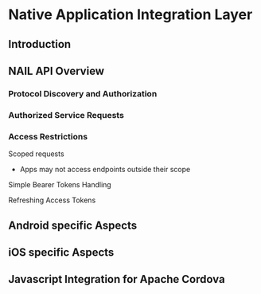 # Native Application Integration Layer

## Introduction

## NAIL API Overview

### Protocol Discovery and Authorization

### Authorized Service Requests

### Access Restrictions

Scoped requests

- Apps may not access endpoints outside their scope

Simple Bearer Tokens Handling

Refreshing Access Tokens

## Android specific Aspects

## iOS specific Aspects

## Javascript Integration for Apache Cordova

